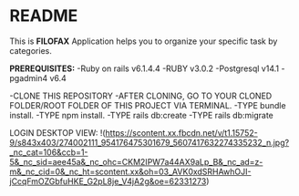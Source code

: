 # README

This is **FILOFAX** Application helps you to organize your specific task by categories.

**PREREQUISITES:**
  -Ruby on rails v6.1.4.4
  -RUBY v3.0.2
  -Postgresql v14.1
  -pgadmin4 v6.4
  
  -CLONE THIS REPOSITORY
  -AFTER CLONING, GO TO YOUR CLONED FOLDER/ROOT FOLDER OF THIS PROJECT VIA TERMINAL.
  -TYPE bundle install.
  -TYPE npm install.
  -TYPE rails db:create
  -TYPE rails db:migrate
  
  
  
  LOGIN DESKTOP VIEW:
  !(https://scontent.xx.fbcdn.net/v/t1.15752-9/s843x403/274002111_954176475301679_5607417632274335232_n.jpg?_nc_cat=106&ccb=1-5&_nc_sid=aee45a&_nc_ohc=CKM2IPW7a44AX9aLp_B&_nc_ad=z-m&_nc_cid=0&_nc_ht=scontent.xx&oh=03_AVK0xdSRHAwhOJI-jCcqFmOZGbfuHKE_G2pL8je_V4jA2g&oe=62331273)
  
  
